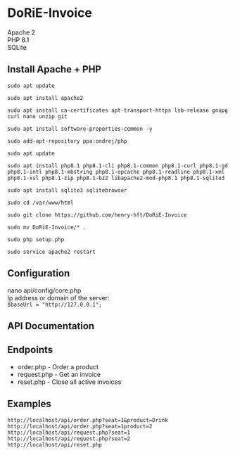 # DoRiE-Invoice

Apache 2<br>
PHP 8.1<br>
SQLite

## Install Apache + PHP

`sudo apt update`
  
`sudo apt install apache2`

`sudo apt install ca-certificates apt-transport-https lsb-release gnupg curl nano unzip git`

`sudo apt install software-properties-common -y`

`sudo add-apt-repository ppa:ondrej/php`

`sudo apt update`

`sudo apt install php8.1 php8.1-cli php8.1-common php8.1-curl php8.1-gd php8.1-intl php8.1-mbstring php8.1-opcache php8.1-readline php8.1-xml php8.1-xsl php8.1-zip php8.1-bz2 libapache2-mod-php8.1 php8.1-sqlite3`

`sudo apt install sqlite3 sqlitebrowser`

`sudo cd /var/www/html`

`sudo git clone https://github.com/henry-hft/DoRiE-Invoice`

`sudo mv DoRiE-Invoice/* .`

`sudo php setup.php`

`sudo service apache2 restart`


## Configuration

nano api/config/core.php
<br>
Ip address or domain of the server:
<br>
`$baseUrl = "http://127.0.0.1";`

## API Documentation

## Endpoints

- order.php - Order a product
- request.php - Get an invoice
- reset.php - Close all active invoices

## Examples

`http://localhost/api/order.php?seat=1&product=Drink`
<br>
`http://localhost/api/order.php?seat=1product=2`
<br>
`http://localhost/api/request.php?seat=1`
<br>
`http://localhost/api/request.php?seat=2`
<br>
`http://localhost/api/reset.php`
